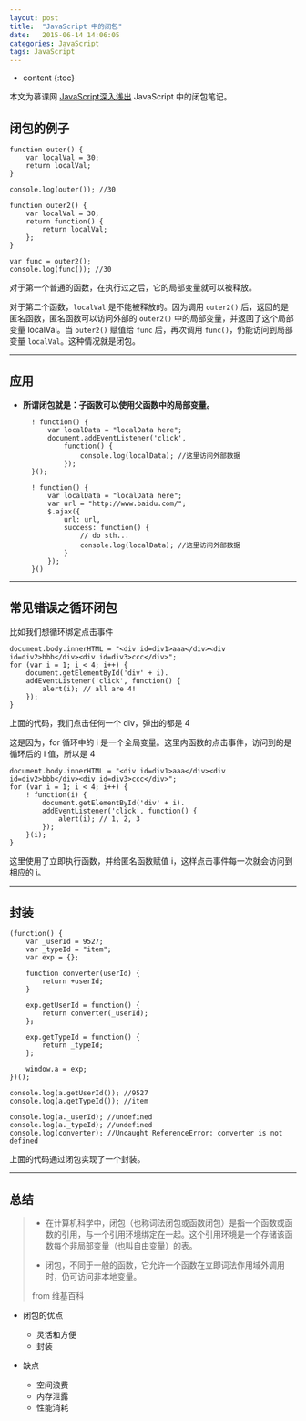 ```yaml
---
layout: post
title:  "JavaScript 中的闭包"
date:   2015-06-14 14:06:05
categories: JavaScript
tags: JavaScript
---
```


* content
{:toc}

本文为慕课网 [JavaScript深入浅出](http://www.imooc.com/learn/277) JavaScript 中的闭包笔记。





## 闭包的例子

    function outer() {
        var localVal = 30;
        return localVal;
    }

    console.log(outer()); //30

    function outer2() {
        var localVal = 30;
        return function() {
            return localVal;
        };
    }

    var func = outer2();
    console.log(func()); //30

对于第一个普通的函数，在执行过之后，它的局部变量就可以被释放。

对于第二个函数，`localVal` 是不能被释放的。因为调用 `outer2()` 后，返回的是匿名函数，匿名函数可以访问外部的 `outer2()` 中的局部变量，并返回了这个局部变量 localVal。当 `outer2()` 赋值给 `func` 后，再次调用 `func()`，仍能访问到局部变量 `localVal`。这种情况就是闭包。

---

## 应用

* **所谓闭包就是：子函数可以使用父函数中的局部变量。**

        ! function() {
            var localData = "localData here";
            document.addEventListener('click',
                function() {
                    console.log(localData); //这里访问外部数据
                });
        }();

        ! function() {
            var localData = "localData here";
            var url = "http://www.baidu.com/";
            $.ajax({
                url: url,
                success: function() {
                    // do sth...
                    console.log(localData); //这里访问外部数据
                }
            });
        }()

---

## 常见错误之循环闭包

比如我们想循环绑定点击事件

    document.body.innerHTML = "<div id=div1>aaa</div><div id=div2>bbb</div><div id=div3>ccc</div>";
    for (var i = 1; i < 4; i++) {
        document.getElementById('div' + i).
        addEventListener('click', function() {
            alert(i); // all are 4!
        });
    }

上面的代码，我们点击任何一个 div，弹出的都是 4

这是因为，for 循环中的 i 是一个全局变量。这里内函数的点击事件，访问到的是循环后的 i 值，所以是 4

    document.body.innerHTML = "<div id=div1>aaa</div><div id=div2>bbb</div><div id=div3>ccc</div>";
    for (var i = 1; i < 4; i++) {
        ! function(i) {
            document.getElementById('div' + i).
            addEventListener('click', function() {
                alert(i); // 1, 2, 3
            });
        }(i);
    }

这里使用了立即执行函数，并给匿名函数赋值 i，这样点击事件每一次就会访问到相应的 i。

---

## 封装

    (function() {
        var _userId = 9527;
        var _typeId = "item";
        var exp = {};

        function converter(userId) {
            return +userId;
        }

        exp.getUserId = function() {
            return converter(_userId);
        };

        exp.getTypeId = function() {
            return _typeId;
        };

        window.a = exp;
    })();

    console.log(a.getUserId()); //9527
    console.log(a.getTypeId()); //item

    console.log(a._userId); //undefined
    console.log(a._typeId); //undefined
    console.log(converter); //Uncaught ReferenceError: converter is not defined

上面的代码通过闭包实现了一个封装。

---

## 总结

> * 在计算机科学中，闭包（也称词法闭包或函数闭包）是指一个函数或函数的引用，与一个引用环境绑定在一起。这个引用环境是一个存储该函数每个非局部变量（也叫自由变量）的表。
>
> * 闭包，不同于一般的函数，它允许一个函数在立即词法作用域外调用时，仍可访问非本地变量。
>
> from 维基百科

* 闭包的优点
    * 灵活和方便
    * 封装

* 缺点
    * 空间浪费
    * 内存泄露
    * 性能消耗
